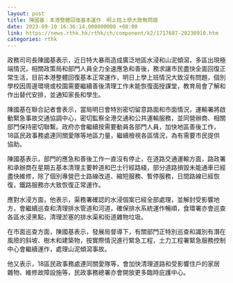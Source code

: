 ```yaml
---
layout: post
title: 陳國基：本港整體回復基本運作　明上班上學大致無問題
date: 2023-09-10 16:36:14.000000000 +08:00
link: https://news.rthk.hk/rthk/ch/component/k2/1717687-20230910.htm
categories: rthk
---
```


政務司司長陳國基表示，近日特大暴雨造成廣泛地區水浸和山泥傾瀉，多區出現極端情況，相關政策局和部門人員全力全速應急和善後，務求讓市民盡快全面回復正常生活，目前本港整體回復基本正常運作，明日上學上班情況大致沒有問題，個別學校因周邊環境或校園需要繼續善後清理工作未能恢復面授課堂，教育局會了解和作出替代安排，並通知家長和學生。

陳國基在聯合記者會表示，當局明日會特別密切留意路面和市面情況，運輸署將啟動緊急事故交通協調中心，密切監察全港交通和公共運輸服務，並同營辦商、相關部門保持密切聯繫。政府亦會繼續按需要動員各部門人員，加快地區善後工作，18區民政事務處連同關愛隊等地區力量，繼續檢視各區情況，為有需要市民提供協助。

陳國基表示，部門的應急和善後工作一直沒有停止，在道路交通運輸方面，路政署和承辦商在星期五基本清理主要幹道和巴士行經路綫，部分道路損毀未能通車已經盡快維修，除了個別專營巴士路線改道、縮短服務、暫停服務，日間路線已經恢復，鐵路服務亦大致恢復正常運作。

應對水浸方面，他表示，渠務署確認的水浸個案已經全部處理，並解封受影響地方，會繼續巡查和清理排水管道和河道，確保排水系統運作暢順，食環署亦會巡查各區水浸黑點，清理淤塞的排水渠和街道雜物垃圾。

在市面巡查方面，陳國基表示，發展局督導下，有關部門正特別巡查和識別有潛在風險的斜坡、樹木和建築物，按實際情況進行緊急工程，土力工程署緊急服務控制中心會繼續運作，處理山泥傾瀉事故。

他又表示，18區民政事務處連同關愛隊等，會加快清理道路和受影響住戶的家居雜物、維修故障設施等，民政事務總署亦會開放更多臨時庇護中心。
